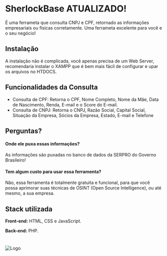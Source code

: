# SherlockBase ATUALIZADO!

É uma ferrameta que consulta CNPJ e CPF, retornado as informações empresariais ou físicas corretamente. Uma ferrameta excelente para você e o seu negócio!

## Instalação

A instalação não é complicada, você apenas precisa de um Web Server, recomendaria instalar o 
XAMPP que é bem mais fácil de configurar e upar os arquivos no HTDOCS.    
## Funcionalidades da Consulta

- Consulta de CPF: Retorna o CPF, Nome Completo, Nome da Mãe, Data de Nascimento, Renda, E-mail e o Score do E-mail.
- Consulta de CNPJ: Retorna o CNPJ, Razão Social, Capital Social, Situação da Empresa, Sócios da Empresa, Estado, E-mail e Telefone

## Perguntas?

#### Onde ele puxa essas informações?

As informações são puxadas no banco de dados da SERPRO do Governo Brasileiro!

#### Tem algum custo para usar essa ferramenta?

Não, essa ferramenta é totalmente gratuita e funcional, para que você possa aprimorar suas técnicas de OSINT (Open Source Intelligence), ou até mesmo, a sua empresa.

## Stack utilizada

**Front-end:** HTML, CSS e JavaScript.

**Back-end:** PHP.
#
![Logo](https://user-images.githubusercontent.com/121616883/211920003-3de2fe7e-ef41-42cc-b98c-9d6cfead41eb.png)

